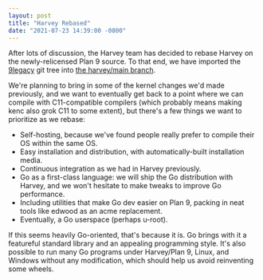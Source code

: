 ```yaml
---
layout: post
title: "Harvey Rebased"
date: "2021-07-23 14:39:00 -0800"
---
```


After lots of discussion, the Harvey team has decided to rebase Harvey on the newly-relicensed Plan 9 source. To that end, we have imported the [9legacy](https://9legacy.org) git tree into [the harvey/main branch](https://github.com/Harvey-OS/harvey).

We're planning to bring in some of the kernel changes we'd made previously, and we want to eventually get back to a point where we can compile with C11-compatible compilers (which probably means making kenc also grok C11 to some extent), but there's a few things we want to prioritize as we rebase:

* Self-hosting, because we've found people really prefer to compile their OS within the same OS.
* Easy installation and distribution, with automatically-built installation media.
* Continuous integration as we had in Harvey previously.
* Go as a first-class language: we will ship the Go distribution with Harvey, and we won't hesitate to make tweaks to improve Go performance.
* Including utilities that make Go dev easier on Plan 9, packing in neat tools like edwood as an acme replacement.
* Eventually, a Go userspace (perhaps u-root).

If this seems heavily Go-oriented, that's because it is. Go brings with it a featureful standard library and an appealing programming style. It's also possible to run many Go programs under Harvey/Plan 9, Linux, and Windows without any modification, which should help us avoid reinventing some wheels.
